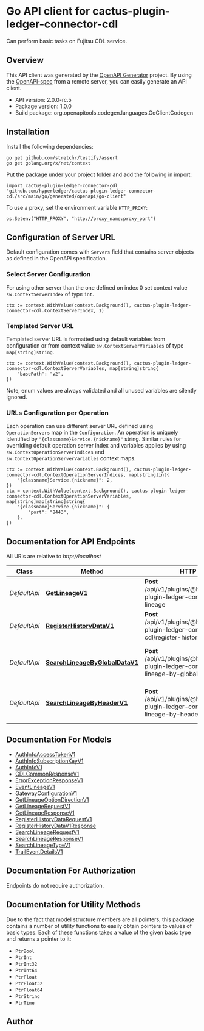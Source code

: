 # Go API client for cactus-plugin-ledger-connector-cdl

Can perform basic tasks on Fujitsu CDL service.

## Overview
This API client was generated by the [OpenAPI Generator](https://openapi-generator.tech) project.  By using the [OpenAPI-spec](https://www.openapis.org/) from a remote server, you can easily generate an API client.

- API version: 2.0.0-rc.5
- Package version: 1.0.0
- Build package: org.openapitools.codegen.languages.GoClientCodegen

## Installation

Install the following dependencies:

```shell
go get github.com/stretchr/testify/assert
go get golang.org/x/net/context
```

Put the package under your project folder and add the following in import:

```golang
import cactus-plugin-ledger-connector-cdl "github.com/hyperledger/cactus-plugin-ledger-connector-cdl/src/main/go/generated/openapi/go-client"
```

To use a proxy, set the environment variable `HTTP_PROXY`:

```golang
os.Setenv("HTTP_PROXY", "http://proxy_name:proxy_port")
```

## Configuration of Server URL

Default configuration comes with `Servers` field that contains server objects as defined in the OpenAPI specification.

### Select Server Configuration

For using other server than the one defined on index 0 set context value `sw.ContextServerIndex` of type `int`.

```golang
ctx := context.WithValue(context.Background(), cactus-plugin-ledger-connector-cdl.ContextServerIndex, 1)
```

### Templated Server URL

Templated server URL is formatted using default variables from configuration or from context value `sw.ContextServerVariables` of type `map[string]string`.

```golang
ctx := context.WithValue(context.Background(), cactus-plugin-ledger-connector-cdl.ContextServerVariables, map[string]string{
	"basePath": "v2",
})
```

Note, enum values are always validated and all unused variables are silently ignored.

### URLs Configuration per Operation

Each operation can use different server URL defined using `OperationServers` map in the `Configuration`.
An operation is uniquely identified by `"{classname}Service.{nickname}"` string.
Similar rules for overriding default operation server index and variables applies by using `sw.ContextOperationServerIndices` and `sw.ContextOperationServerVariables` context maps.

```golang
ctx := context.WithValue(context.Background(), cactus-plugin-ledger-connector-cdl.ContextOperationServerIndices, map[string]int{
	"{classname}Service.{nickname}": 2,
})
ctx = context.WithValue(context.Background(), cactus-plugin-ledger-connector-cdl.ContextOperationServerVariables, map[string]map[string]string{
	"{classname}Service.{nickname}": {
		"port": "8443",
	},
})
```

## Documentation for API Endpoints

All URIs are relative to *http://localhost*

Class | Method | HTTP request | Description
------------ | ------------- | ------------- | -------------
*DefaultApi* | [**GetLineageV1**](docs/DefaultApi.md#getlineagev1) | **Post** /api/v1/plugins/@hyperledger/cactus-plugin-ledger-connector-cdl/get-lineage | Get lineage trail from CDL.
*DefaultApi* | [**RegisterHistoryDataV1**](docs/DefaultApi.md#registerhistorydatav1) | **Post** /api/v1/plugins/@hyperledger/cactus-plugin-ledger-connector-cdl/register-history-data | Register new data trail on CDL
*DefaultApi* | [**SearchLineageByGlobalDataV1**](docs/DefaultApi.md#searchlineagebyglobaldatav1) | **Post** /api/v1/plugins/@hyperledger/cactus-plugin-ledger-connector-cdl/search-lineage-by-globaldata | Search lineage using global data fields.
*DefaultApi* | [**SearchLineageByHeaderV1**](docs/DefaultApi.md#searchlineagebyheaderv1) | **Post** /api/v1/plugins/@hyperledger/cactus-plugin-ledger-connector-cdl/search-lineage-by-header | Search lineage using header fields.


## Documentation For Models

 - [AuthInfoAccessTokenV1](docs/AuthInfoAccessTokenV1.md)
 - [AuthInfoSubscriptionKeyV1](docs/AuthInfoSubscriptionKeyV1.md)
 - [AuthInfoV1](docs/AuthInfoV1.md)
 - [CDLCommonResponseV1](docs/CDLCommonResponseV1.md)
 - [ErrorExceptionResponseV1](docs/ErrorExceptionResponseV1.md)
 - [EventLineageV1](docs/EventLineageV1.md)
 - [GatewayConfigurationV1](docs/GatewayConfigurationV1.md)
 - [GetLineageOptionDirectionV1](docs/GetLineageOptionDirectionV1.md)
 - [GetLineageRequestV1](docs/GetLineageRequestV1.md)
 - [GetLineageResponseV1](docs/GetLineageResponseV1.md)
 - [RegisterHistoryDataRequestV1](docs/RegisterHistoryDataRequestV1.md)
 - [RegisterHistoryDataV1Response](docs/RegisterHistoryDataV1Response.md)
 - [SearchLineageRequestV1](docs/SearchLineageRequestV1.md)
 - [SearchLineageResponseV1](docs/SearchLineageResponseV1.md)
 - [SearchLineageTypeV1](docs/SearchLineageTypeV1.md)
 - [TrailEventDetailsV1](docs/TrailEventDetailsV1.md)


## Documentation For Authorization

Endpoints do not require authorization.


## Documentation for Utility Methods

Due to the fact that model structure members are all pointers, this package contains
a number of utility functions to easily obtain pointers to values of basic types.
Each of these functions takes a value of the given basic type and returns a pointer to it:

* `PtrBool`
* `PtrInt`
* `PtrInt32`
* `PtrInt64`
* `PtrFloat`
* `PtrFloat32`
* `PtrFloat64`
* `PtrString`
* `PtrTime`

## Author



